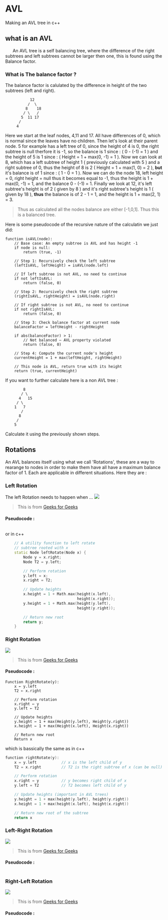 # AVL
Making an AVL tree in c++

## what is an AVL 
&nbsp;&nbsp;&nbsp;&nbsp;&nbsp;&nbsp;An AVL tree is a self balancing tree, where the difference of the right subtrees and left subtrees cannot be larger then one, this is found using the Balance factor.
### What is The balance factor ?
The balance factor is calulated by the difference in height of the two subtrees (left and right).
```
           12
          /  \
         8    18
        / \   /
       5  11 17
      /
     4
```
Here we start at the leaf nodes, 4,11 and 17. All have differences of 0, which is normal since the leaves have no children. Then let's look at their parent node. 
5 for example has a left tree of 0, since the height of 4 is 0, the right subtree is null therfore it is -1, so the balance is 1 since : ( 0 - (-1) = 1 ) and the height of 5 is 1 since : ( Height = 1 + max(0, -1) = 1 ). Now we can look at 8, which has a left subtree of height 1 ( previously calculated with 5 ) and a right subtree of 0, thus the height of 8 is 2 ( Height = 1 + max(1, 0) = 2 ), **but** it's balance is of 1 since : ( 1 - 0 = 1 ).
Now we can do the node 18, left height = 0, right height = null thus it becomes equal to -1, thus the height is 1 + max(0, -1) = 1, and the balance  0 - (-1) = 1. Finally we look at 12, it's left subtree's height is of 2 ( given by 8 ) and it's right subtree's height is 1 ( given by 18 ), **__thus__** the balance is of 2 - 1 = 1, and the height is 1 + max(2, 1) = 3.
> Thus as calculated all the nodes balance are either [-1,0,1]. Thus this is a balanced tree.

Here is some pseudocode of the recursive nature of the calculatin we just did: 
```
function isAVL(node):
    // Base case: An empty subtree is AVL and has height -1
    if node is null:
        return (true, -1)

    // Step 1: Recursively check the left subtree
    (leftIsAVL, leftHeight) = isAVL(node.left)

    // If left subtree is not AVL, no need to continue
    if not leftIsAVL:
        return (false, 0)

    // Step 2: Recursively check the right subtree
    (rightIsAVL, rightHeight) = isAVL(node.right)

    // If right subtree is not AVL, no need to continue
    if not rightIsAVL:
        return (false, 0)

    // Step 3: Check balance factor at current node
    balanceFactor = leftHeight - rightHeight

    if abs(balanceFactor) > 1:
        // Not balanced — AVL property violated
        return (false, 0)

    // Step 4: Compute the current node's height
    currentHeight = 1 + max(leftHeight, rightHeight)

    // This node is AVL, return true with its height
    return (true, currentHeight)
```
If you want to further calculate here is a non AVL tree :
```
        8
       / \
      4   15
     / \
    1   7
       /
      8
     /
    5
```

Calculate it using the previously shown steps.
## Rotations 
An AVL balances itself using what we call 'Rotations', these are a way to rearange to nodes in order to make them have all have a maximum balance factor of 1. Each are applicable in different situations. Here they are :
### Left Rotation
The left Rotation needs to happen when ...
![](Documents/Left-Rotation.png)
> This is from [Geeks for Geeks](https://www.geeksforgeeks.org/introduction-to-avl-tree/)
#### Pseudocode : 
```

```
or in c++ 
```c++
    // A utility function to left rotate 
    // subtree rooted with x 
    static Node leftRotate(Node x) { 
        Node y = x.right; 
        Node T2 = y.left; 

        // Perform rotation 
        y.left = x; 
        x.right = T2; 

        // Update heights 
        x.height = 1 + Math.max(height(x.left),
                                height(x.right)); 
        y.height = 1 + Math.max(height(y.left), 
                                height(y.right)); 

        // Return new root 
        return y; 
    } 
```

### Right Rotation

![](Documents/Right-Rotation.jpg)
> This is from [Geeks for Geeks](https://www.geeksforgeeks.org/introduction-to-avl-tree/)
#### Pseudocode : 
```
Function RightRotate(y):
    x ← y.left
    T2 ← x.right

    // Perform rotation
    x.right ← y
    y.left ← T2

    // Update heights
    y.height ← 1 + max(Height(y.left), Height(y.right))
    x.height ← 1 + max(Height(x.left), Height(x.right))

    // Return new root
    Return x
```
which is bassically the same as in c++
```c++
function rightRotate(y):
    x = y.left           // x is the left child of y
    T2 = x.right         // T2 is the right subtree of x (can be null)

    // Perform rotation
    x.right = y          // y becomes right child of x
    y.left = T2          // T2 becomes left child of y

    // Update heights (important in AVL trees)
    y.height = 1 + max(height(y.left), height(y.right))
    x.height = 1 + max(height(x.left), height(x.right))

    // Return new root of the subtree
    return x
```
### Left-Right Rotation

![](Documents/Left-Right-Rotation.png)
> This is from [Geeks for Geeks](https://www.geeksforgeeks.org/introduction-to-avl-tree/)
#### Pseudocode : 
```

```

### Right-Left Rotation

![](Documents/Right-left-Rotation.png)
> This is from [Geeks for Geeks](https://www.geeksforgeeks.org/introduction-to-avl-tree/)
#### Pseudocode : 
```
```
